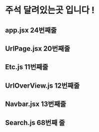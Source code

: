 # 주석 달려있는곳 입니다 ! 

## app.jsx 24번째줄
## UrlPage.jsx 20번째줄
## Etc.js 11번째줄 
## UrlOverView.js 12번째줄
## Navbar.jsx 13번째줄
## Search.js 68번째 줄 
